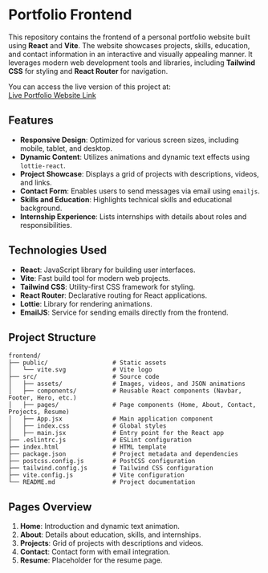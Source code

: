 # Portfolio Frontend

This repository contains the frontend of a personal portfolio website built using **React** and **Vite**. The website showcases projects, skills, education, and contact information in an interactive and visually appealing manner. It leverages modern web development tools and libraries, including **Tailwind CSS** for styling and **React Router** for navigation.

You can access the live version of this project at:  
[Live Portfolio Website Link](https://210130107079.github.io/portfolio_live/)

## Features

- **Responsive Design**: Optimized for various screen sizes, including mobile, tablet, and desktop.
- **Dynamic Content**: Utilizes animations and dynamic text effects using `lottie-react`.
- **Project Showcase**: Displays a grid of projects with descriptions, videos, and links.
- **Contact Form**: Enables users to send messages via email using `emailjs`.
- **Skills and Education**: Highlights technical skills and educational background.
- **Internship Experience**: Lists internships with details about roles and responsibilities.

## Technologies Used

- **React**: JavaScript library for building user interfaces.
- **Vite**: Fast build tool for modern web projects.
- **Tailwind CSS**: Utility-first CSS framework for styling.
- **React Router**: Declarative routing for React applications.
- **Lottie**: Library for rendering animations.
- **EmailJS**: Service for sending emails directly from the frontend.

## Project Structure

```
frontend/
├── public/                  # Static assets
│   └── vite.svg             # Vite logo
├── src/                     # Source code
│   ├── assets/              # Images, videos, and JSON animations
│   ├── components/          # Reusable React components (Navbar, Footer, Hero, etc.)
│   ├── pages/               # Page components (Home, About, Contact, Projects, Resume)
│   ├── App.jsx              # Main application component
│   ├── index.css            # Global styles
│   ├── main.jsx             # Entry point for the React app
├── .eslintrc.js             # ESLint configuration
├── index.html               # HTML template
├── package.json             # Project metadata and dependencies
├── postcss.config.js        # PostCSS configuration
├── tailwind.config.js       # Tailwind CSS configuration
├── vite.config.js           # Vite configuration
└── README.md                # Project documentation
```

## Pages Overview

1. **Home**: Introduction and dynamic text animation.
2. **About**: Details about education, skills, and internships.
3. **Projects**: Grid of projects with descriptions and videos.
4. **Contact**: Contact form with email integration.
5. **Resume**: Placeholder for the resume page.